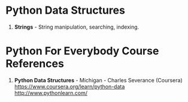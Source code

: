 #  Python Data Structures
1.  **Strings**  - String manipulation, searching, indexing.  


#  Python For Everybody Course References
1.  **Python Data Structures** - Michigan - Charles Severance (Coursera)   
  https://www.coursera.org/learn/python-data  
	http://www.pythonlearn.com/
